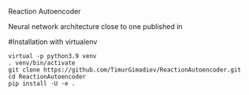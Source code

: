Reaction Autoencoder

Neural network architecture close to one published in 


#Installation with virtualenv

    virtual -p python3.9 venv
    . venv/bin/activate
    git clone https://github.com/TimurGimadiev/ReactionAutoencoder.git
    cd ReactionAutoencoder
    pip install -U -e .




